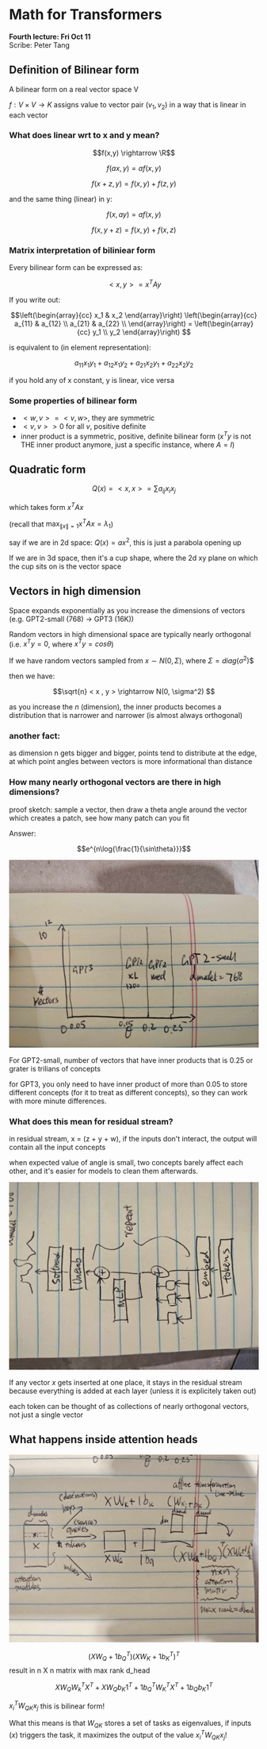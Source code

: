 # Math for Transformers
**Fourth lecture: Fri Oct 11**  
Scribe: Peter Tang

## Definition of Bilinear form
A bilinear form on a real vector space V

$f: V \times V \rightarrow K$  assigns value to vector pair $(v_1, v_2)$ in a way that is linear in each vector

### What does linear wrt to x and y mean?

$$f(x,y) \rightarrow \R$$

$$f(ax, y) = af(x,y)$$

$$f(x + z, y) = f(x,y) + f(z,y)$$

and the same thing (linear) in y:

$$f(x, ay) = af(x,y)$$

$$f(x, y+z) = f(x,y) + f(x,z)$$

### Matrix interpretation of biliniear form

Every bilinear form can be expressed as:

$$<x, y> = x^T A y$$

If you write out:

$$\left(\begin{array}{cc} 
x_1 & x_2
\end{array}\right)
\left(\begin{array}{cc} 
a_{11} & a_{12} \\
a_{21} & a_{22} \\
\end{array}\right) =
\left(\begin{array}{cc} 
y_1 \\ 
y_2 
\end{array}\right)
$$ 

is equivalent to (in element representation):

$$a_{11} x_1 y_1 + a_{12} x_1 y_2 + a_{21} x_2 y_1 + a_{22} x_2 y_2$$

if you hold any of x constant, y is linear, vice versa

### Some properties of bilinear form

- $<w, v> = <v, w>$, they are symmetric
- $<v, v>  > 0$ for all $v$, positive definite
- inner product is a symmetric, positive, definite bilinear form
  ($x^T y$ is not THE inner product anymore, just a specific instance, where $A = I$)

## Quadratic form

$$ Q(x) =  < x, x >  = \sum a_{ij} x_i x_j  $$

which takes form $x^T A x$

(recall that $\max_{\|x\|=1} x^T A x = \lambda_1$)

say if we are in 2d space: $Q(x) = ax^2$, this is just a parabola opening up

If we are in 3d space, then it's a cup shape, where the 2d xy plane on which the cup sits on is the vector space

## Vectors in high dimension
Space expands exponentially as you increase the dimensions of vectors
(e.g. GPT2-small (768) -> GPT3 (16K))

Random vectors in high dimensional space are typically nearly orthogonal
(i.e. $x^T y = 0$,  where $x^T y = cos \theta$)

If we have random vectors sampled from $x \sim N(0, \Sigma)$, where $\Sigma = diag(\sigma^2)$$

then we have:

$$\sqrt{n} < x , y > \rightarrow N(0, \sigma^2) $$

as you increase the $n$ (dimension), the inner products becomes a distribution that is narrower and narrower (is almost always orthogonal)

### another fact:
as dimension n gets bigger and bigger, points tend to distribute at the edge, at which point angles between vectors is more informational than distance

### How many nearly orthogonal vectors are there in high dimensions?
proof sketch: sample a vector, then draw a theta angle around the vector which creates a patch, see how many patch can you fit

Answer: 

$$e^{n\log{\frac{1}{\sin\theta}}}$$

![angles vs num vectors in gpt2-3](figures/near_orth_vecs_gpt2_vs_3.jpg)

For GPT2-small, number of vectors that have inner products that is 0.25 or grater is trilians of concepts

for GPT3, you only need to have inner product of more than 0.05 to store different concepts (for it to treat as different concepts), so they can work with more minute differences.

### What does this mean for residual stream?

in residual stream, x = (z + y + w), if the inputs don't interact, the output will contain all the input concepts

when expected value of angle is small, two concepts barely affect each other, and it's easier for models to clean them afterwards.


![transformer model](figures/transformer_model.jpg)


If any vector $x$ gets inserted at one place, it stays in the residual stream because everything is added at each layer (unless it is explicitely taken out)

each token can be thought of as collections of nearly orthogonal vectors, not just a single vector

## What happens inside attention heads

![attention module](figures/attention_module.jpg)


$$(XW_Q + 1 b_Q^T) (X W_K + 1 b_K^T)^T $$ result in n X n matrix with max rank d_head

$$X W_Q W_k^T X^T + X W_Q b_K 1^T + 1b_Q^T W_K^T X^T + 1 b_Q b_K 1^T$$

$x_i^T W_{QK} x_j$ this is bilinear form!

What this means is that $W_{QK}$ stores a set of tasks as eigenvalues, if inputs ($x$) triggers the task, it maximizes the output
of the value $x_i^T W_{QK} x_j$!

    
    

